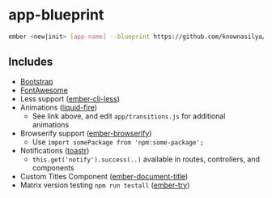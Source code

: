 # app-blueprint

```sh
ember <new|init> [app-name] --blueprint https://github.com/knownasilya/app-blueprint.git
```

## Includes

* [Bootstrap](http://getbootstrap.com/)
* [FontAwesome](http://fortawesome.github.io/Font-Awesome/)
* Less support ([ember-cli-less](https://www.npmjs.org/package/ember-cli-less))
* Animations ([liquid-fire](http://ef4.github.io/liquid-fire/))
  - See link above, and edit `app/transitions.js` for additional animations
* Browserify support ([ember-browserify](https://www.npmjs.org/package/ember-browserify))
  - Use `import somePackage from 'npm:some-package';`
* Notifications ([toastr](http://toastrjs.com))
  - `this.get('notify').success(..)` available in routes, controllers, and components
* Custom Titles Component ([ember-document-title](https://www.npmjs.com/package/ember-document-title))
* Matrix version testing `npm run testall` ([ember-try](https://www.npmjs.com/package/ember-try))
